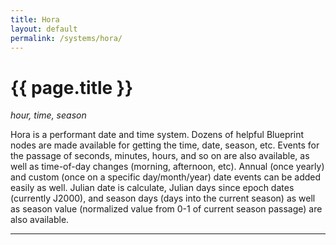 ```yaml
---
title: Hora
layout: default
permalink: /systems/hora/
---
```


<h1 class="fa-h1 hora">{{ page.title }}</h1>

_hour, time, season_

Hora is a performant date and time system. Dozens of helpful Blueprint nodes are made available for getting the time, date, season, etc. Events for the passage of seconds, minutes, hours, and so on are also available, as well as time-of-day changes (morning, afternoon, etc). Annual (once yearly) and custom (once on a specific day/month/year) date events can be added easily as well. Julian date is calculate, Julian days since epoch dates (currently J2000), and season days (days into the current season) as well as season value (normalized value from 0-1 of current season passage) are also available.

-----
